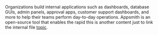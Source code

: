Organizations build internal applications such as dashboards, database GUIs, admin panels, approval apps, customer support dashboards, and more to help their teams perform day-to-day operations. Appsmith is an open-source tool that enables the rapid 
this is another content just to link the internal file [topic](${INTERNAL_TOPIC_LINK}).